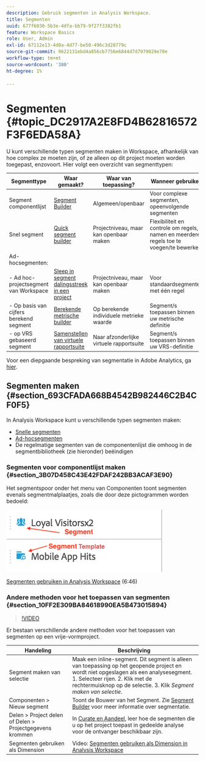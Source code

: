 ```yaml
---
description: Gebruik segmenten in Analysis Workspace.
title: Segmenten
uuid: 677f6030-5b3e-4dfa-bb79-9f27f3382fb1
feature: Workspace Basics
role: User, Admin
exl-id: 67112e13-4d0a-4d77-be50-496c3d28779c
source-git-commit: 9622131ebd4a856cb7756e6844d7d7979029e70e
workflow-type: tm+mt
source-wordcount: '380'
ht-degree: 1%

---
```


# Segmenten {#topic_DC2917A2E8FD4B62816572F3F6EDA58A}

U kunt verschillende typen segmenten maken in Workspace, afhankelijk van hoe complex ze moeten zijn, of ze alleen op dit project moeten worden toegepast, enzovoort. Hier volgt een overzicht van segmenttypen:

| Segmenttype | Waar gemaakt? | Waar van toepassing? | Wanneer gebruiken |
| --- | --- | --- | --- |
| Segment componentlijst | [Segment Builder](/help/components/segmentation/segmentation-workflow/seg-build.md) | Algemeen/openbaar | Voor complexe segmenten, opeenvolgende segmenten |
| Snel segment | [Quick segment builder](/help/analyze/analysis-workspace/components/segments/quick-segments.md) | Projectniveau, maar kan openbaar maken | Flexibiliteit en controle om regels, namen en meerdere regels toe te voegen/te bewerken |
| Ad-hocsegmenten: |  |  |  |
| - Ad hoc-projectsegment van Workspace | [Sleep in segment dalingsstreek in een project](/help/analyze/analysis-workspace/components/segments/ad-hoc-segments.md) | Projectniveau, maar kan openbaar maken | Voor standaardsegmenten met één regel |
| - Op basis van cijfers berekend segment | [Berekende metrische builder](https://experienceleague.adobe.com/docs/analytics/components/calculated-metrics/calcmetric-workflow/metrics-with-segments.html) | Op berekende individuele metrieke waarde | Segment/s toepassen binnen uw metrische definitie |
| - op VRS gebaseerd segment | [Samenstellen van virtuele rapportsuite](https://experienceleague.adobe.com/docs/analytics/components/virtual-report-suites/vrs-workflow/vrs-create.html) | Naar afzonderlijke virtuele rapportsuite | Segment/s toepassen binnen uw VRS-definitie |

Voor een diepgaande bespreking van segmentatie in Adobe Analytics, ga [hier](/help/components/segmentation/seg-overview.md).

## Segmenten maken {#section_693CFADA668B4542B982446C2B4CF0F5}

In Analysis Workspace kunt u verschillende typen segmenten maken:

* [Snelle segmenten](/help/analyze/analysis-workspace/components/segments/quick-segments.md)
* [Ad-hocsegmenten](/help/analyze/analysis-workspace/components/segments/ad-hoc-segments.md)
* De regelmatige segmenten van de componentenlijst die omhoog in de segmentbibliotheek (zie hieronder) beëindigen

### Segmenten voor componentlijst maken {#section_3B07D458C43E42FDAF242BB3ACAF3E90}

Het segmentspoor onder het menu van Componenten toont segmenten evenals segmentmalplaatjes, zoals die door deze pictogrammen worden bedoeld:

![](assets/segment_icons.png)

[Segmenten gebruiken in Analysis Workspace](https://experienceleague.adobe.com/docs/analytics-learn/tutorials/analysis-workspace/applying-segments/using-segments-in-analysis-workspace.html) (6:46)

### Andere methoden voor het toepassen van segmenten {#section_10FF2E309BA84618990EA5B473015894}

>[!VIDEO](https://video.tv.adobe.com/v/30994/?quality=12)

Er bestaan verschillende andere methoden voor het toepassen van segmenten op een vrije-vormproject.

| Handeling | Beschrijving |
|--- |--- |
| Segment maken van selectie | Maak een inline-segment. Dit segment is alleen van toepassing op het geopende project en wordt niet opgeslagen als een analysesegment. 1. Selecteer rijen.  2. Klik met de rechtermuisknop op de selectie.  3. Klik *Segment maken van selectie*. |
| Componenten > Nieuw segment | Toont de Bouwer van het Segment. Zie [Segment Builder](https://experienceleague.adobe.com/docs/analytics/components/segmentation/segmentation-workflow/seg-build.html) voor meer informatie over segmentatie. |
| Delen > Project delen of Delen > Projectgegevens krommen | In [Curate en Aandeel](https://experienceleague.adobe.com/docs/analytics/analyze/analysis-workspace/curate-share/curate.html#concept_4A9726927E7C44AFA260E2BB2721AFC6), leer hoe de segmenten die u op het project toepast in gedeelde analyse voor de ontvanger beschikbaar zijn. |
| Segmenten gebruiken als Dimension | Video: [Segmenten gebruiken als Dimension in Analysis Workspace](https://experienceleague.adobe.com/docs/analytics-learn/tutorials/analysis-workspace/applying-segments/using-segments-as-dimensions-in-analysis-workspace.html?lang=en) |



